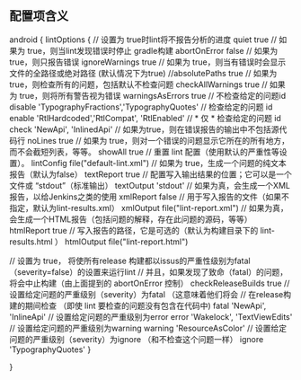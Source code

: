 ## 配置项含义
android {
    lintOptions {
        // 设置为 true时lint将不报告分析的进度
        quiet true
        // 如果为 true，则当lint发现错误时停止 gradle构建
        abortOnError false
        // 如果为 true，则只报告错误
        ignoreWarnings true
        // 如果为 true，则当有错误时会显示文件的全路径或绝对路径 (默认情况下为true)
        //absolutePaths true
        // 如果为 true，则检查所有的问题，包括默认不检查问题
        checkAllWarnings true
        // 如果为 true，则将所有警告视为错误
        warningsAsErrors true
        // 不检查给定的问题id
        disable 'TypographyFractions','TypographyQuotes'
        // 检查给定的问题 id
        enable 'RtlHardcoded','RtlCompat', 'RtlEnabled'
        // * 仅 * 检查给定的问题 id
        check 'NewApi', 'InlinedApi'
        // 如果为true，则在错误报告的输出中不包括源代码行
        noLines true
        // 如果为 true，则对一个错误的问题显示它所在的所有地方，而不会截短列表，等等。
        showAll true
        // 重置 lint 配置（使用默认的严重性等设置）。
        lintConfig file("default-lint.xml")
        // 如果为 true，生成一个问题的纯文本报告（默认为false）
        textReport true
        // 配置写入输出结果的位置；它可以是一个文件或 “stdout”（标准输出）
        textOutput 'stdout'
        // 如果为真，会生成一个XML报告，以给Jenkins之类的使用
        xmlReport false
        // 用于写入报告的文件（如果不指定，默认为lint-results.xml）
        xmlOutput file("lint-report.xml")
        // 如果为真，会生成一个HTML报告（包括问题的解释，存在此问题的源码，等等）
        htmlReport true
        // 写入报告的路径，它是可选的（默认为构建目录下的 lint-results.html ）
        htmlOutput file("lint-report.html")

   // 设置为 true， 将使所有release 构建都以issus的严重性级别为fatal（severity=false）的设置来运行lint
   // 并且，如果发现了致命（fatal）的问题，将会中止构建（由上面提到的 abortOnError 控制）
   checkReleaseBuilds true
        // 设置给定问题的严重级别（severity）为fatal （这意味着他们将会
        // 在release构建的期间检查 （即使 lint 要检查的问题没有包含在代码中)
        fatal 'NewApi', 'InlineApi'
        // 设置给定问题的严重级别为error
        error 'Wakelock', 'TextViewEdits'
        // 设置给定问题的严重级别为warning
        warning 'ResourceAsColor'
        // 设置给定问题的严重级别（severity）为ignore （和不检查这个问题一样）
        ignore 'TypographyQuotes'
    }

}
